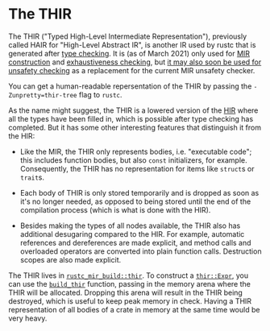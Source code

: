# The THIR

<!-- toc -->

The THIR ("Typed High-Level Intermediate Representation"), previously called HAIR for
"High-Level Abstract IR", is another IR used by rustc that is generated after
[type checking]. It is (as of <!-- date: 2021-03 --> March 2021) only used for
[MIR construction] and [exhaustiveness checking], but
[it may also soon be used for unsafety checking][thir-unsafeck] as a replacement
for the current MIR unsafety checker.


You can get a human-readable repersentation of the THIR by passing the `-Zunpretty=thir-tree` flag
to `rustc`.

[type checking]: ./type-checking.md
[MIR construction]: ./mir/construction.md
[exhaustiveness checking]: ./pat-exhaustive-checking.md
[thir-unsafeck]: https://github.com/rust-lang/compiler-team/issues/402

As the name might suggest, the THIR is a lowered version of the [HIR] where all
the types have been filled in, which is possible after type checking has completed.
But it has some other interesting features that distinguish it from the HIR:

- Like the MIR, the THIR only represents bodies, i.e. "executable code"; this includes
  function bodies, but also `const` initializers, for example. Consequently, the THIR
  has no representation for items like `struct`s or `trait`s.

- Each body of THIR is only stored temporarily and is dropped as soon as it's no longer
  needed, as opposed to being stored until the end of the compilation process (which
  is what is done with the HIR).

- Besides making the types of all nodes available, the THIR also has additional
  desugaring compared to the HIR. For example, automatic references and dereferences
  are made explicit, and method calls and overloaded operators are converted into
  plain function calls. Destruction scopes are also made explicit.

[HIR]: ./hir.md

The THIR lives in [`rustc_mir_build::thir`][thir-docs]. To construct a [`thir::Expr`],
you can use the [`build_thir`] function, passing in the memory arena where the THIR
will be allocated. Dropping this arena will result in the THIR being destroyed,
which is useful to keep peak memory in check. Having a THIR representation of
all bodies of a crate in memory at the same time would be very heavy.

[thir-docs]: https://doc.rust-lang.org/nightly/nightly-rustc/rustc_mir_build/thir/index.html
[`thir::Expr`]: https://doc.rust-lang.org/nightly/nightly-rustc/rustc_mir_build/thir/struct.Expr.html
[`build_thir`]: https://doc.rust-lang.org/nightly/nightly-rustc/rustc_mir_build/thir/fn.build_thir.html
